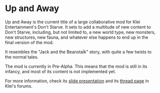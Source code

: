 # Up and Away

Up and Away is the current title of a large collaborative mod for Klei Entertainment's Don't Starve. It sets to add a multitude of new content to Don't Starve, including, but not limited to, a new world type, new monsters, new structures, new fauna, and whatever else happens to end up in the final version of the mod.

It resembles the "Jack and the Beanstalk" story, with quite a few twists to the normal tales.

The mod is currently in Pre-Alpha. This means that the mod is still in its infancy, and most of its content is not implemented yet.

For more information, check its [slide presentation](https://docs.google.com/presentation/d/1tdbs-30BDY8eGRQKWfLx-UIFSJZjYPIUBligpdjf_pU/pub?start=false&amp;loop=false&amp;delayms=3000) and its [thread page](http://forums.kleientertainment.com/index.php?/topic/26501-up-and-away-mod-collaboration-thread) in Klei's forums.
